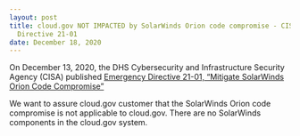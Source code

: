 ```yaml
---
layout: post
title: cloud.gov NOT IMPACTED by SolarWinds Orion code compromise - CISA
  Directive 21-01
date: December 18, 2020
---
```

On December 13, 2020, the DHS Cybersecurity and Infrastructure Security Agency (CISA) published [Emergency Directive 21-01, “Mitigate SolarWinds Orion Code Compromise”](https://cyber.dhs.gov/ed/21-01/)

We want to assure cloud.gov customer that the SolarWinds Orion code compromise is not applicable to cloud.gov. There are no SolarWinds components in the cloud.gov system.